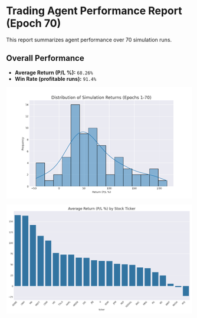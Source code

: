 # Trading Agent Performance Report (Epoch 70)

This report summarizes agent performance over 70 simulation runs.

## Overall Performance
- **Average Return (P/L %):** `68.26%`
- **Win Rate (profitable runs):** `91.4%`

![Returns Distribution](epoch_70_returns_distribution.png)

![Performance by Ticker](epoch_70_performance_by_ticker.png)

